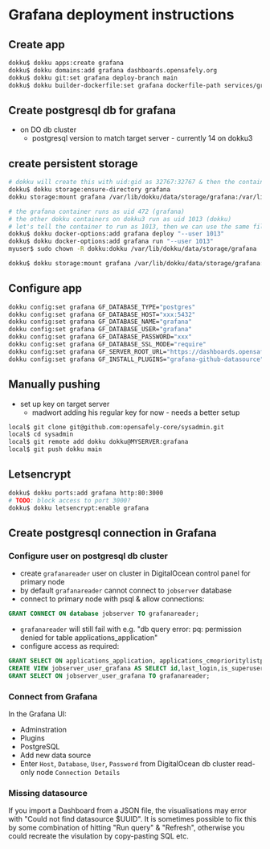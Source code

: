 # Grafana deployment instructions
## Create app

```bash
dokku$ dokku apps:create grafana
dokku$ dokku domains:add grafana dashboards.opensafely.org
dokku$ dokku git:set grafana deploy-branch main
dokku$ dokku builder-dockerfile:set grafana dockerfile-path services/grafana/Dockerfile
```

## Create postgresql db for grafana

* on DO db cluster
  * postgresql version to match target server - currently 14 on dokku3

## create persistent storage

```bash
# dokku will create this with uid:gid as 32767:32767 & then the container will be unable to write
dokku$ dokku storage:ensure-directory grafana
dokku storage:mount grafana /var/lib/dokku/data/storage/grafana:/var/lib/grafana

# the grafana container runs as uid 472 (grafana)
# the other dokku containers on dokku3 run as uid 1013 (dokku)
# let's tell the container to run as 1013, then we can use the same file permissions 
dokku$ dokku docker-options:add grafana deploy "--user 1013"
dokku$ dokku docker-options:add grafana run "--user 1013"
myuser$ sudo chown -R dokku:dokku /var/lib/dokku/data/storage/grafana

dokku$ dokku storage:mount grafana /var/lib/dokku/data/storage/grafana:/var/lib/grafana
```

## Configure app

```bash
dokku config:set grafana GF_DATABASE_TYPE="postgres"
dokku config:set grafana GF_DATABASE_HOST="xxx:5432"
dokku config:set grafana GF_DATABASE_NAME="grafana"
dokku config:set grafana GF_DATABASE_USER="grafana"
dokku config:set grafana GF_DATABASE_PASSWORD="xxx"
dokku config:set grafana GF_DATABASE_SSL_MODE="require"
dokku config:set grafana GF_SERVER_ROOT_URL="https://dashboards.opensafely.org/"
dokku config:set grafana GF_INSTALL_PLUGINS="grafana-github-datasource"
```

## Manually pushing

* set up key on target server
  * madwort adding his regular key for now - needs a better setup

```bash
local$ git clone git@github.com:opensafely-core/sysadmin.git
local$ cd sysadmin
local$ git remote add dokku dokku@MYSERVER:grafana
local$ git push dokku main
```

## Letsencrypt

```bash
dokku$ dokku ports:add grafana http:80:3000
# TODO: block access to port 3000?
dokku$ dokku letsencrypt:enable grafana
```

## Create postgresql connection in Grafana

### Configure user on postgresql db cluster

* create `grafanareader` user on cluster in DigitalOcean control panel for primary node
* by default `grafanareader` cannot connect to `jobserver` database
* connect to primary node with psql & allow connections:

```sql
GRANT CONNECT ON database jobserver TO grafanareader;
```

* `grafanareader` will still fail with e.g. "db query error: pq: permission denied for table applications_application"
* configure access as required:

```sql
GRANT SELECT ON applications_application, applications_cmoprioritylistpage, applications_commercialinvolvementpage, applications_datasetspage, applications_legalbasispage, applications_previousehrexperiencepage, applications_recordleveldatapage, applications_referencespage, applications_researcherregistration, applications_sharingcodepage, applications_sponsordetailspage, applications_studydatapage, applications_studyfundingpage, applications_studyinformationpage, applications_studypurposepage, applications_teamdetailspage, applications_typeofstudypage, interactive_analysisrequest, jobserver_backend, jobserver_backendmembership, jobserver_job, jobserver_jobrequest, jobserver_org, jobserver_orgmembership, jobserver_project, jobserver_projectmembership, jobserver_publishrequest, jobserver_release, jobserver_releasefile, jobserver_releasefilereview, jobserver_repo, jobserver_report, jobserver_snapshot, jobserver_snapshot_files, jobserver_stats, jobserver_workspace, redirects_redirect TO grafanareader;
CREATE VIEW jobserver_user_grafana AS SELECT id,last_login,is_superuser,username,is_staff,is_active,date_joined,fullname,created_by_id,login_token_expires_at,pat_expires_at,roles FROM jobserver_user;
GRANT SELECT ON jobserver_user_grafana TO grafanareader;
```

### Connect from Grafana

In the Grafana UI:

* Adminstration
* Plugins
* PostgreSQL
* Add new data source
* Enter `Host`, `Database`, `User`, `Password` from DigitalOcean db cluster read-only node `Connection Details`

### Missing datasource

If you import a Dashboard from a JSON file, the visualisations may error with "Could not find datasource $UUID". It is sometimes possible to fix this by some combination of hitting "Run query" & "Refresh", otherwise you could recreate the visulation by copy-pasting SQL etc. 
